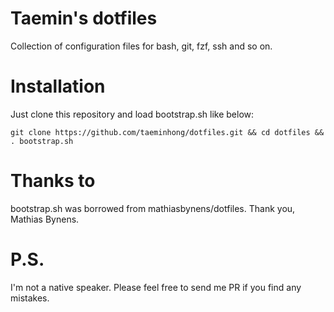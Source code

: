 # Taemin's dotfiles

Collection of configuration files for bash, git, fzf, ssh and so on.

# Installation

Just clone this repository and load bootstrap.sh like below:

`git clone https://github.com/taeminhong/dotfiles.git && cd dotfiles && . bootstrap.sh`

# Thanks to

bootstrap.sh was borrowed from mathiasbynens/dotfiles.
Thank you, Mathias Bynens.

# P.S.

I'm not a native speaker. Please feel free to send me PR if you find any mistakes.
